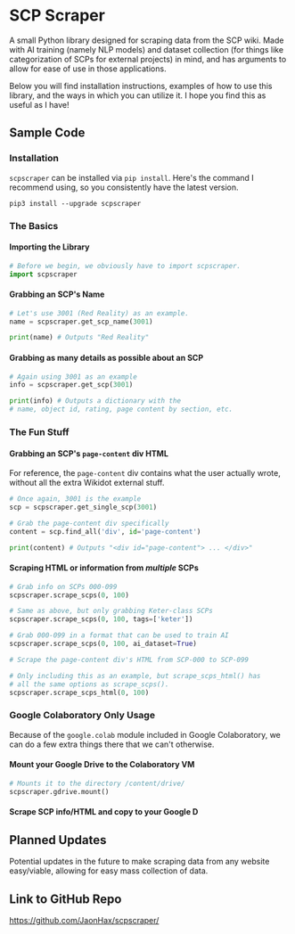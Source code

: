 
# SCP Scraper
A small Python library designed for scraping data from the SCP wiki. Made with AI training (namely NLP models) and dataset collection (for things like categorization of SCPs for external projects) in mind, and has arguments to allow for ease of use in those applications.

Below you will find installation instructions, examples of how to use this library, and the ways in which you can utilize it. I hope you find this as useful as I have!

## Sample Code

### Installation
`scpscraper` can be installed via `pip install`. Here's the command I recommend using, so you consistently have the latest version.
```
pip3 install --upgrade scpscraper
```

### The Basics
#### Importing the Library
```py
# Before we begin, we obviously have to import scpscraper.
import scpscraper
```

#### Grabbing an SCP's Name
```py
# Let's use 3001 (Red Reality) as an example.
name = scpscraper.get_scp_name(3001)

print(name) # Outputs "Red Reality"
```

#### Grabbing as many details as possible about an SCP
```py
# Again using 3001 as an example
info = scpscraper.get_scp(3001)

print(info) # Outputs a dictionary with the
# name, object id, rating, page content by section, etc.
```

### The Fun Stuff
#### Grabbing an SCP's `page-content` div HTML
For reference, the `page-content` div contains what the user actually wrote, without all the extra Wikidot external stuff.
```py
# Once again, 3001 is the example
scp = scpscraper.get_single_scp(3001)

# Grab the page-content div specifically
content = scp.find_all('div', id='page-content')

print(content) # Outputs "<div id="page-content"> ... </div>"
```

#### Scraping HTML or information from *multiple* SCPs
```py
# Grab info on SCPs 000-099
scpscraper.scrape_scps(0, 100)

# Same as above, but only grabbing Keter-class SCPs
scpscraper.scrape_scps(0, 100, tags=['keter'])

# Grab 000-099 in a format that can be used to train AI
scpscraper.scrape_scps(0, 100, ai_dataset=True)
```
```py
# Scrape the page-content div's HTML from SCP-000 to SCP-099

# Only including this as an example, but scrape_scps_html() has
# all the same options as scrape_scps().
scpscraper.scrape_scps_html(0, 100)
```

### Google Colaboratory Only Usage
Because of the `google.colab` module included in Google Colaboratory, we can do a few extra things there that we can't otherwise.

#### Mount your Google Drive to the Colaboratory VM
```py
# Mounts it to the directory /content/drive/
scpscraper.gdrive.mount()
```

#### Scrape SCP info/HTML and copy to your Google D
## Planned Updates
Potential updates in the future to make scraping data from any website easy/viable, allowing for easy mass collection of data.

## Link to GitHub Repo
https://github.com/JaonHax/scpscraper/
<!--stackedit_data:
eyJoaXN0b3J5IjpbLTc0NDgxMjIyMyw4Njc0ODM4MzldfQ==
-->